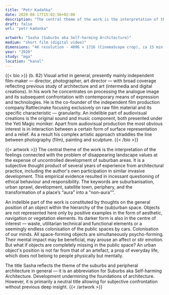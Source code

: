 ```yaml
---
title: "Petr Kadaňka"
date: 2020-08-17T15:02:56+02:00
description: "The central theme of the work is the interpretation of the feelings connected with the problem of disappearing landscape values at the expense of uncontrolled development of suburban areas."
draft: false
url: "petr-kadanka"

artwork: "Sasha (Suburbs aka Self-harming Architecture)"
medium: "short film (digital video)"
dimensions: "4K resolution - 4096 × 1716 (CinemaScope crop), ca 15 min."
year: "2020"
study: "mga"
location: "kanal"
---
```


{{< bio >}}
(b. 82) Visual artist in general, presently mainly independent film-maker — director, photographer, art director — with broad coverage reflecting previous study of architecture and art (intermedia and digital creations). In his work he concentrates on processing the analogue image and its subsequent confrontation with contemporary means of expression and technologies. He is the co-founder of the independent film production company Rattlecinake focusing exclusively on raw film material and its specific characteristic — granularity. An indelible part of audiovisual creations is the original sound and music component, both presented under the Yeti Magic moniker. Apart from audiovisual production the most obvious interest is in interaction between a certain form of surface representation and a relief. As a result his complex artistic approach straddles the line between photography (film), painting and sculpture.
{{< /bio >}}


{{< artwork >}}
The central theme of the work is the interpretation of the feelings connected with the problem of disappearing landscape values at the expense of uncontrolled development of suburban areas. It is a subjective thought product of several years of experience from architectural practice, including the author's own participation in similar invasive development. This empirical evidence resulted in incessant questioning of ethical behaviour and responsibility. The keywords are suburbanisation, urban sprawl, development, satellite town, periphery, and the transformation of a place’s “aura" into a "non-aura"”.

An indelible part of the work is constituted by thoughts on the general position of an object within the hierarchy of the (sub)urban space. Objects are not represented here only by positive examples in the form of aesthetic, navigation or vegetation elements. Its darker form is also in the centre of interest — waste, utilitarian technical and functional elements or a seemingly endless colonisation of the public spaces by cars. Colonisation of our minds. All space-forming objects are simultaneously psycho-forming. Their mental impact may be beneficial, may arouse an affect or stir emotion. But what if objects are completely missing in the public space? An urban object's position is not far from that of an artefact, a prop of everyday life, which does not belong to people physically but mentally.

The title Sasha reflects the theme of the suburbs and peripheral architecture in general — it is an abbreviation for Suburbs aka Self-harming Architecture. Development undermining the foundations of architecture. However, it is primarily a neutral title allowing for subjective confrontation without previous deep insight.
{{< /artwork >}}
